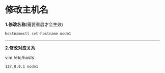 # 修改主机名

**1.修改名称**(需要重启才会生效)
```shell
hostnamectl set-hostname node1
```
****

**2.修改对应关糸**

vim /etc/hosts

```shell
127.0.0.1 node1
```
